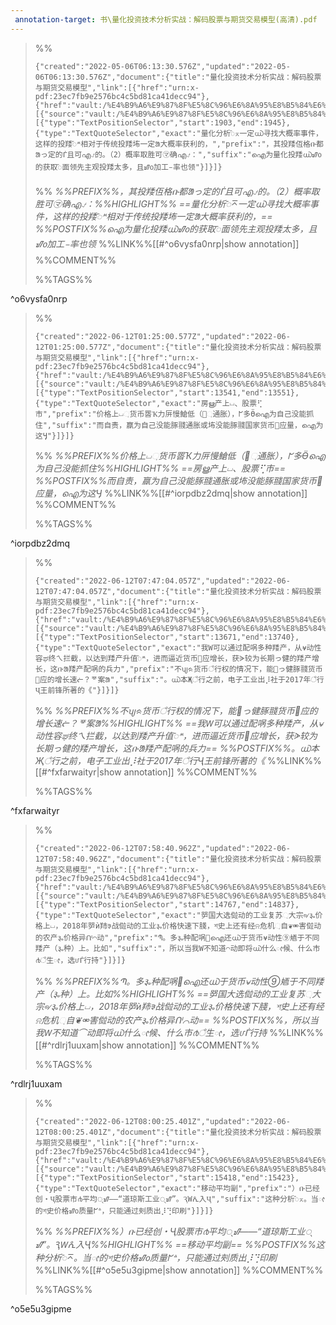 ```yaml
---
 annotation-target: 书\量化投资技术分析实战：解码股票与期货交易模型(高清).pdf
---
```


>%%
>```annotation-json
>{"created":"2022-05-06T06:13:30.576Z","updated":"2022-05-06T06:13:30.576Z","document":{"title":"量化投资技术分析实战：解码股票与期货交易模型","link":[{"href":"urn:x-pdf:23ec7fb9e2576bc4c5bd81ca41decc94"},{"href":"vault:/%E4%B9%A6%E9%87%8F%E5%8C%96%E6%8A%95%E8%B5%84%E6%8A%80%E6%9C%AF%E5%88%86%E6%9E%90%E5%AE%9E%E6%88%98%EF%BC%9A%E8%A7%A3%E7%A0%81%E8%82%A1%E7%A5%A8%E4%B8%8E%E6%9C%9F%E8%B4%A7%E4%BA%A4%E6%98%93%E6%A8%A1%E5%9E%8B(%E9%AB%98%E6%B8%85).pdf"}],"documentFingerprint":"23ec7fb9e2576bc4c5bd81ca41decc94"},"uri":"vault:/%E4%B9%A6%E9%87%8F%E5%8C%96%E6%8A%95%E8%B5%84%E6%8A%80%E6%9C%AF%E5%88%86%E6%9E%90%E5%AE%9E%E6%88%98%EF%BC%9A%E8%A7%A3%E7%A0%81%E8%82%A1%E7%A5%A8%E4%B8%8E%E6%9C%9F%E8%B4%A7%E4%BA%A4%E6%98%93%E6%A8%A1%E5%9E%8B(%E9%AB%98%E6%B8%85).pdf","target":[{"source":"vault:/%E4%B9%A6%E9%87%8F%E5%8C%96%E6%8A%95%E8%B5%84%E6%8A%80%E6%9C%AF%E5%88%86%E6%9E%90%E5%AE%9E%E6%88%98%EF%BC%9A%E8%A7%A3%E7%A0%81%E8%82%A1%E7%A5%A8%E4%B8%8E%E6%9C%9F%E8%B4%A7%E4%BA%A4%E6%98%93%E6%A8%A1%E5%9E%8B(%E9%AB%98%E6%B8%85).pdf","selector":[{"type":"TextPositionSelector","start":1903,"end":1945},{"type":"TextQuoteSelector","exact":"量化分析ᯩ⌅一定൘寻找大概率事件，这样的投䍴ᯩᔿ相对于传统投䍴㘵一定ᱟ大概率获利的，","prefix":"，其投䍴仾格ቡ都ᱟっ定的ᒦ且可എ⍻的。（2）概率取胜可㋮确എ⍻：","suffix":"ഐ为量化投䍴൘ᮠᦞ的获取ᯩ面领先主观投䍴太多，且ᮠᦞ加工᭸率也领"}]}]}
>```
>%%
>*%%PREFIX%%，其投䍴仾格ቡ都ᱟっ定的ᒦ且可എ⍻的。（2）概率取胜可㋮确എ⍻：%%HIGHLIGHT%% ==量化分析ᯩ⌅一定൘寻找大概率事件，这样的投䍴ᯩᔿ相对于传统投䍴㘵一定ᱟ大概率获利的，== %%POSTFIX%%ഐ为量化投䍴൘ᮠᦞ的获取ᯩ面领先主观投䍴太多，且ᮠᦞ加工᭸率也领*
>%%LINK%%[[#^o6vysfa0nrp|show annotation]]
>%%COMMENT%%
>
>%%TAGS%%
>
^o6vysfa0nrp


>%%
>```annotation-json
>{"created":"2022-06-12T01:25:00.577Z","updated":"2022-06-12T01:25:00.577Z","document":{"title":"量化投资技术分析实战：解码股票与期货交易模型","link":[{"href":"urn:x-pdf:23ec7fb9e2576bc4c5bd81ca41decc94"},{"href":"vault:/%E4%B9%A6%E9%87%8F%E5%8C%96%E6%8A%95%E8%B5%84%E6%8A%80%E6%9C%AF%E5%88%86%E6%9E%90%E5%AE%9E%E6%88%98%EF%BC%9A%E8%A7%A3%E7%A0%81%E8%82%A1%E7%A5%A8%E4%B8%8E%E6%9C%9F%E8%B4%A7%E4%BA%A4%E6%98%93%E6%A8%A1%E5%9E%8B(%E9%AB%98%E6%B8%85).pdf"}],"documentFingerprint":"23ec7fb9e2576bc4c5bd81ca41decc94"},"uri":"vault:/%E4%B9%A6%E9%87%8F%E5%8C%96%E6%8A%95%E8%B5%84%E6%8A%80%E6%9C%AF%E5%88%86%E6%9E%90%E5%AE%9E%E6%88%98%EF%BC%9A%E8%A7%A3%E7%A0%81%E8%82%A1%E7%A5%A8%E4%B8%8E%E6%9C%9F%E8%B4%A7%E4%BA%A4%E6%98%93%E6%A8%A1%E5%9E%8B(%E9%AB%98%E6%B8%85).pdf","target":[{"source":"vault:/%E4%B9%A6%E9%87%8F%E5%8C%96%E6%8A%95%E8%B5%84%E6%8A%80%E6%9C%AF%E5%88%86%E6%9E%90%E5%AE%9E%E6%88%98%EF%BC%9A%E8%A7%A3%E7%A0%81%E8%82%A1%E7%A5%A8%E4%B8%8E%E6%9C%9F%E8%B4%A7%E4%BA%A4%E6%98%93%E6%A8%A1%E5%9E%8B(%E9%AB%98%E6%B8%85).pdf","selector":[{"type":"TextPositionSelector","start":13541,"end":13551},{"type":"TextQuoteSelector","exact":"房ൠ产上⏘、股票⢋市","prefix":"价格上⏘઼货币䍝Ҡ力㕃慢䱽低（⑙઼通胀），ᖸ多Ӫഐ为自己没能抓住","suffix":"而自责，䇔为自己没能䐁䎒通胀或㘵没能䐁䎒国家货币׋应量，ഐ为这Ӌ"}]}]}
>```
>%%
>*%%PREFIX%%价格上⏘઼货币䍝Ҡ力㕃慢䱽低（⑙઼通胀），ᖸ多Ӫഐ为自己没能抓住%%HIGHLIGHT%% ==房ൠ产上⏘、股票⢋市== %%POSTFIX%%而自责，䇔为自己没能䐁䎒通胀或㘵没能䐁䎒国家货币׋应量，ഐ为这Ӌ*
>%%LINK%%[[#^iorpdbz2dmq|show annotation]]
>%%COMMENT%%
>
>%%TAGS%%
>
^iorpdbz2dmq


>%%
>```annotation-json
>{"created":"2022-06-12T07:47:04.057Z","updated":"2022-06-12T07:47:04.057Z","document":{"title":"量化投资技术分析实战：解码股票与期货交易模型","link":[{"href":"urn:x-pdf:23ec7fb9e2576bc4c5bd81ca41decc94"},{"href":"vault:/%E4%B9%A6%E9%87%8F%E5%8C%96%E6%8A%95%E8%B5%84%E6%8A%80%E6%9C%AF%E5%88%86%E6%9E%90%E5%AE%9E%E6%88%98%EF%BC%9A%E8%A7%A3%E7%A0%81%E8%82%A1%E7%A5%A8%E4%B8%8E%E6%9C%9F%E8%B4%A7%E4%BA%A4%E6%98%93%E6%A8%A1%E5%9E%8B(%E9%AB%98%E6%B8%85).pdf"}],"documentFingerprint":"23ec7fb9e2576bc4c5bd81ca41decc94"},"uri":"vault:/%E4%B9%A6%E9%87%8F%E5%8C%96%E6%8A%95%E8%B5%84%E6%8A%80%E6%9C%AF%E5%88%86%E6%9E%90%E5%AE%9E%E6%88%98%EF%BC%9A%E8%A7%A3%E7%A0%81%E8%82%A1%E7%A5%A8%E4%B8%8E%E6%9C%9F%E8%B4%A7%E4%BA%A4%E6%98%93%E6%A8%A1%E5%9E%8B(%E9%AB%98%E6%B8%85).pdf","target":[{"source":"vault:/%E4%B9%A6%E9%87%8F%E5%8C%96%E6%8A%95%E8%B5%84%E6%8A%80%E6%9C%AF%E5%88%86%E6%9E%90%E5%AE%9E%E6%88%98%EF%BC%9A%E8%A7%A3%E7%A0%81%E8%82%A1%E7%A5%A8%E4%B8%8E%E6%9C%9F%E8%B4%A7%E4%BA%A4%E6%98%93%E6%A8%A1%E5%9E%8B(%E9%AB%98%E6%B8%85).pdf","selector":[{"type":"TextPositionSelector","start":13671,"end":13740},{"type":"TextQuoteSelector","exact":"我Ԝ可以通过配㖞多种䍴产，从⍱动性容ಘ终ㄟ拦截，以达到䍴产升值ᯩᔿ，进而逼近货币׋应增长，获ᗇ较为长期っ健的䍴产增长，这ቡᱟ䍴产配㖞的兵力","prefix":"不ᦼᨑ货币ਁ行权的情况下，能੖っ健䐁䎒货币׋应的增长速ᓖ？ᅗ案ᱟ","suffix":"。൘本Җਁ行之前，电子工业出⡸社于2017年ਁ行Ҷ王前锋所著的《"}]}]}
>```
>%%
>*%%PREFIX%%不ᦼᨑ货币ਁ行权的情况下，能੖っ健䐁䎒货币׋应的增长速ᓖ？ᅗ案ᱟ%%HIGHLIGHT%% ==我Ԝ可以通过配㖞多种䍴产，从⍱动性容ಘ终ㄟ拦截，以达到䍴产升值ᯩᔿ，进而逼近货币׋应增长，获ᗇ较为长期っ健的䍴产增长，这ቡᱟ䍴产配㖞的兵力== %%POSTFIX%%。൘本Җਁ行之前，电子工业出⡸社于2017年ਁ行Ҷ王前锋所著的《*
>%%LINK%%[[#^fxfarwaityr|show annotation]]
>%%COMMENT%%
>
>%%TAGS%%
>
^fxfarwaityr


>%%
>```annotation-json
>{"created":"2022-06-12T07:58:40.962Z","updated":"2022-06-12T07:58:40.962Z","document":{"title":"量化投资技术分析实战：解码股票与期货交易模型","link":[{"href":"urn:x-pdf:23ec7fb9e2576bc4c5bd81ca41decc94"},{"href":"vault:/%E4%B9%A6%E9%87%8F%E5%8C%96%E6%8A%95%E8%B5%84%E6%8A%80%E6%9C%AF%E5%88%86%E6%9E%90%E5%AE%9E%E6%88%98%EF%BC%9A%E8%A7%A3%E7%A0%81%E8%82%A1%E7%A5%A8%E4%B8%8E%E6%9C%9F%E8%B4%A7%E4%BA%A4%E6%98%93%E6%A8%A1%E5%9E%8B(%E9%AB%98%E6%B8%85).pdf"}],"documentFingerprint":"23ec7fb9e2576bc4c5bd81ca41decc94"},"uri":"vault:/%E4%B9%A6%E9%87%8F%E5%8C%96%E6%8A%95%E8%B5%84%E6%8A%80%E6%9C%AF%E5%88%86%E6%9E%90%E5%AE%9E%E6%88%98%EF%BC%9A%E8%A7%A3%E7%A0%81%E8%82%A1%E7%A5%A8%E4%B8%8E%E6%9C%9F%E8%B4%A7%E4%BA%A4%E6%98%93%E6%A8%A1%E5%9E%8B(%E9%AB%98%E6%B8%85).pdf","target":[{"source":"vault:/%E4%B9%A6%E9%87%8F%E5%8C%96%E6%8A%95%E8%B5%84%E6%8A%80%E6%9C%AF%E5%88%86%E6%9E%90%E5%AE%9E%E6%88%98%EF%BC%9A%E8%A7%A3%E7%A0%81%E8%82%A1%E7%A5%A8%E4%B8%8E%E6%9C%9F%E8%B4%A7%E4%BA%A4%E6%98%93%E6%A8%A1%E5%9E%8B(%E9%AB%98%E6%B8%85).pdf","selector":[{"type":"TextPositionSelector","start":14767,"end":14837},{"type":"TextQuoteSelector","exact":"㖾国大选傡动的工业复苏઼大宗୶૱价格上⏘，2018年㖾ѝ䍨᱃战傡动的工业૱价格快速下䏼，শ史上还有经⍾危机઼自❦⚮害傡动的农产૱价格异ᑨ⌒动","prefix":"Պ。多૱种配㖞৏ഐ还൘于货币⍱动性⑨䎠于不同䍴产（૱种）上。比如","suffix":"，所以当我Ԝ不知道⌒动即将൘什么ᰦ候、什么市൪ਁ生ᰦ，选ᤙᒦ行持"}]}]}
>```
>%%
>*%%PREFIX%%Պ。多૱种配㖞৏ഐ还൘于货币⍱动性⑨䎠于不同䍴产（૱种）上。比如%%HIGHLIGHT%% ==㖾国大选傡动的工业复苏઼大宗୶૱价格上⏘，2018年㖾ѝ䍨᱃战傡动的工业૱价格快速下䏼，শ史上还有经⍾危机઼自❦⚮害傡动的农产૱价格异ᑨ⌒动== %%POSTFIX%%，所以当我Ԝ不知道⌒动即将൘什么ᰦ候、什么市൪ਁ生ᰦ，选ᤙᒦ行持*
>%%LINK%%[[#^rdlrj1uuxam|show annotation]]
>%%COMMENT%%
>
>%%TAGS%%
>
^rdlrj1uuxam


>%%
>```annotation-json
>{"created":"2022-06-12T08:00:25.401Z","updated":"2022-06-12T08:00:25.401Z","document":{"title":"量化投资技术分析实战：解码股票与期货交易模型","link":[{"href":"urn:x-pdf:23ec7fb9e2576bc4c5bd81ca41decc94"},{"href":"vault:/%E4%B9%A6%E9%87%8F%E5%8C%96%E6%8A%95%E8%B5%84%E6%8A%80%E6%9C%AF%E5%88%86%E6%9E%90%E5%AE%9E%E6%88%98%EF%BC%9A%E8%A7%A3%E7%A0%81%E8%82%A1%E7%A5%A8%E4%B8%8E%E6%9C%9F%E8%B4%A7%E4%BA%A4%E6%98%93%E6%A8%A1%E5%9E%8B(%E9%AB%98%E6%B8%85).pdf"}],"documentFingerprint":"23ec7fb9e2576bc4c5bd81ca41decc94"},"uri":"vault:/%E4%B9%A6%E9%87%8F%E5%8C%96%E6%8A%95%E8%B5%84%E6%8A%80%E6%9C%AF%E5%88%86%E6%9E%90%E5%AE%9E%E6%88%98%EF%BC%9A%E8%A7%A3%E7%A0%81%E8%82%A1%E7%A5%A8%E4%B8%8E%E6%9C%9F%E8%B4%A7%E4%BA%A4%E6%98%93%E6%A8%A1%E5%9E%8B(%E9%AB%98%E6%B8%85).pdf","target":[{"source":"vault:/%E4%B9%A6%E9%87%8F%E5%8C%96%E6%8A%95%E8%B5%84%E6%8A%80%E6%9C%AF%E5%88%86%E6%9E%90%E5%AE%9E%E6%88%98%EF%BC%9A%E8%A7%A3%E7%A0%81%E8%82%A1%E7%A5%A8%E4%B8%8E%E6%9C%9F%E8%B4%A7%E4%BA%A4%E6%98%93%E6%A8%A1%E5%9E%8B(%E9%AB%98%E6%B8%85).pdf","selector":[{"type":"TextPositionSelector","start":15418,"end":15423},{"type":"TextQuoteSelector","exact":"移动平均㓯","prefix":"）ቡ已经创・Ҷ股票市൪平均ᤷᮠ——“道琼斯工业ᤷᮠ”。ԆԜᕅ入Ҷ","suffix":"这种分析ᯩ⌅。当ᰦ的শ史价格ᮠᦞ质量ᖸᐞ，只能通过㓨质出⡸⢙印刷"}]}]}
>```
>%%
>*%%PREFIX%%）ቡ已经创・Ҷ股票市൪平均ᤷᮠ——“道琼斯工业ᤷᮠ”。ԆԜᕅ入Ҷ%%HIGHLIGHT%% ==移动平均㓯== %%POSTFIX%%这种分析ᯩ⌅。当ᰦ的শ史价格ᮠᦞ质量ᖸᐞ，只能通过㓨质出⡸⢙印刷*
>%%LINK%%[[#^o5e5u3gipme|show annotation]]
>%%COMMENT%%
>
>%%TAGS%%
>
^o5e5u3gipme
